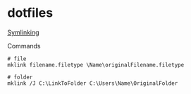 # dotfiles

[Symlinking](https://www.howtogeek.com/howto/16226/complete-guide-to-symbolic-links-symlinks-on-windows-or-linux/)

Commands
```
# file
mklink filename.filetype \Name\originalFilename.filetype

# folder
mklink /J C:\LinkToFolder C:\Users\Name\OriginalFolder
```

